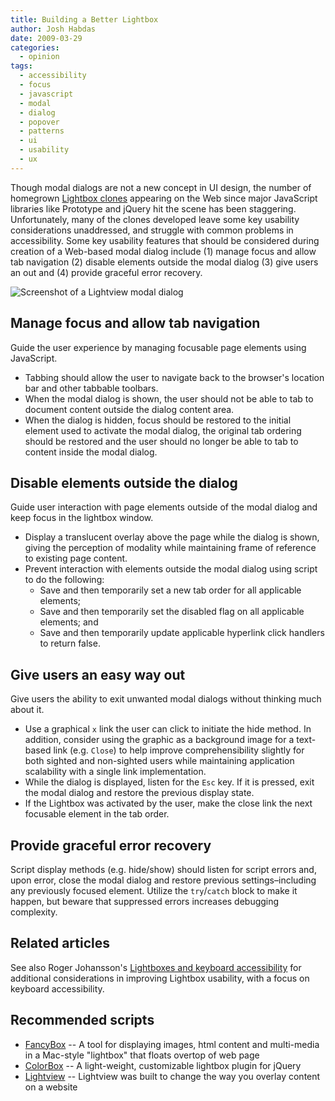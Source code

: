 ```yaml
---
title: Building a Better Lightbox
author: Josh Habdas
date: 2009-03-29
categories:
  - opinion
tags:
  - accessibility
  - focus
  - javascript
  - modal
  - dialog
  - popover
  - patterns
  - ui
  - usability
  - ux
---
```

Though modal dialogs are not a new concept in UI design, the number of homegrown [Lightbox clones][1] appearing on the Web since major JavaScript libraries like Prototype and jQuery hit the scene has been staggering. Unfortunately, many of the clones developed leave some key usability considerations unaddressed, and struggle with common problems in accessibility. Some key usability features that should be considered during creation of a Web-based modal dialog include (1) manage focus and allow tab navigation (2) disable elements outside the modal dialog (3) give users an out and (4) provide graceful error recovery.

![Screenshot of a Lightview modal dialog](//s3.amazonaws.com/images.habdas.org/lightview1.png)

<!--more-->

## Manage focus and allow tab navigation

Guide the user experience by managing focusable page elements using JavaScript.

*   Tabbing should allow the user to navigate back to the browser's location bar and other tabbable toolbars.
*   When the modal dialog is shown, the user should not be able to tab to document content outside the dialog content area.
*   When the dialog is hidden, focus should be restored to the initial element used to activate the modal dialog, the original tab ordering should be restored and the user should no longer be able to tab to content inside the modal dialog.

## Disable elements outside the dialog

Guide user interaction with page elements outside of the modal dialog and keep focus in the lightbox window.

*   Display a translucent overlay above the page while the dialog is shown, giving the perception of modality while maintaining frame of reference to existing page content.
*   Prevent interaction with elements outside the modal dialog using script to do the following:
    *   Save and then temporarily set a new tab order for all applicable elements;
    *   Save and then temporarily set the disabled flag on all applicable elements; and
    *   Save and then temporarily update applicable hyperlink click handlers to return false.

## Give users an easy way out

Give users the ability to exit unwanted modal dialogs without thinking much about it.

*   Use a graphical `x` link the user can click to initiate the hide method. In addition, consider using the graphic as a background image for a text-based link (e.g. `Close`) to help improve comprehensibility slightly for both sighted and non-sighted users while maintaining application scalability with a single link implementation.
*   While the dialog is displayed, listen for the `Esc` key. If it is pressed, exit the modal dialog and restore the previous display state.
*   If the Lightbox was activated by the user, make the close link the next focusable element in the tab order.

## Provide graceful error recovery

Script display methods (e.g. hide/show) should listen for script errors and, upon error, close the modal dialog and restore previous settings–including any previously focused element. Utilize the `try`/`catch` block to make it happen, but beware that suppressed errors increases debugging complexity.

## Related articles

See also Roger Johansson's [Lightboxes and keyboard accessibility][2] for additional considerations in improving Lightbox usability, with a focus on keyboard accessibility.

## Recommended scripts

* [FancyBox][5] -- A tool for displaying images, html content and multi-media in a Mac-style "lightbox" that floats overtop of web page
* [ColorBox][3] -- A light-weight, customizable lightbox plugin for jQuery
* [Lightview][4] -- Lightview was built to change the way you overlay content on a website

 [1]: http://planetozh.com/projects/lightbox-clones/
 [2]: http://www.456bereastreet.com/archive/200910/lightboxes_and_keyboard_accessibility/
 [3]: http://colorpowered.com/colorbox/
 [4]: http://www.nickstakenburg.com/projects/lightview/
 [5]: http://fancybox.net/

